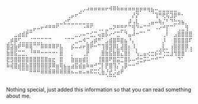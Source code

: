 ⠀⠀⠀⠀⠀⠀⠀⠀⠀⠀⠀⠀⠀⠀⠀⠀⠀⠀⠀⢀⡠⠴⠶⠶⠶⠶⠖⠺⠿⠷⠶⠶⠶⠶⣶⡶⠶⢶⣦⠤⣀⣀⣀⣀⣀⠀⠀⠀⠀
⠀⠀⠀⠀⠀⠀⠀⠀⠀⠀⠀⠀⠀⠀⠀⠀⢀⡤⠖⠉⠀⠀⠀⠀⠀⠀⠀⠀⠀⠀⠀⠀⠀⡜⡝⠀⠀⠀⠈⢹⠛⢟⢯⣹⡿⠛⠂⠀⠀
⠀⠀⠀⠀⠀⠀⠀⠀⠀⠀⠀⠀⠀⣀⣀⣔⣋⣀⣀⣀⣀⣀⣀⠀⠀⠀⠀⠀⠀⠀⠀⠀⡼⢠⣇⠀⠀⢀⣤⠤⢷⡌⠃⠙⣓⣲⣦⡀⠀
⠀⠀⠀⠀⠀⢀⣀⡤⠤⠖⠚⠛⠛⠋⠀⠀⠀⠀⠀⠀⠐⠛⠋⠀⢀⡀⣀⠤⠝⠛⣛⡋⠉⢻⠙⠒⠉⣉⠀⠠⠔⠚⡏⠉⠁⢀⣀⢻⠀
⠀⠀⣀⣴⣾⡟⠉⠀⠀⠀⠀⠀⠀⠀⠀⠀⠀⠀⣀⡠⠤⠒⣊⡉⢤⣶⡧⠔⠊⣉⠁⠙⣤⠼⠒⠉⠁⠀⠀⠀⠀⢀⠇⠀⣠⣿⣿⣿⣿
⢀⡾⡿⢋⣀⣀⣈⣉⣉⡉⠉⠉⠀⠀⠀⠈⠉⠉⣀⠤⠺⡉⣠⡾⠛⠁⣠⣾⣿⠿⣿⣦⠘⡄⠀⠀⠀⠀⠀⠀⠀⡸⠀⠀⣿⣿⣿⣿⠏
⣿⣽⣷⠟⠛⠿⢿⠉⠉⠿⠿⠿⠿⠟⣧⠀⠀⡮⠤⠴⠖⣿⠟⠒⠉⢹⣿⣽⡿⣇⣼⣿⡆⠸⡀⠀⠀⠀⠀⠀⢀⣇⡀⢰⣿⣿⣿⡿⢠
⣷⣿⣯⣉⣉⡀⠘⠛⠛⠒⠒⠒⠒⠂⣿⠀⠀⡀⠀⠀⢀⡟⠀⠀⠀⣿⣷⣯⣷⣿⣌⣿⡇⠀⢣⣀⣤⢔⣒⡮⠽⢑⣒⣸⢻⣿⣿⠁⠈
⣟⣻⣿⣿⣿⣿⣿⣿⣿⣿⣿⣶⣖⠀⣿⠀⠀⣷⣶⣶⣾⡇⠀⠀⢸⣿⣿⠟⣿⣭⣉⣿⡧⠤⢚⣒⡭⠥⠒⠚⠉⠁⠀⠀⠀⠙⠁⠀⠀
⠷⢾⣿⣾⣿⣷⣿⣿⣿⣿⣿⡿⠿⣶⢿⣦⣤⣴⣯⣾⣶⠷⠶⠚⢉⡇⡟⣿⢹⡌⢠⡿⠒⠒⠉⠀⠀⠀⠀⠀⠀⠀⠀⠀⠀⠀⠀⠀⠀
⠀⠀⠀⠈⠉⠉⠛⠛⠛⠿⠿⠿⠿⠿⠿⠿⠿⠦⠤⠶⠤⠶⠯⠭⢅⣷⡘⣞⡨⣴⠟⠀⠀⠀⠀⠀⠀⠀⠀⠀⠀⠀⠀⠀⠀⠀⠀⠀⠀
⠀⠀⠀⠀⠀⠀⠀⠀⠀⠀⠀⠀⠀⠀⠀⠀⠀⠀⠀⠀⠀⠀⠀⠀⠀⠀⠈⠉⠉⠀⠀⠀⠀⠀⠀⠀⠀⠀⠀⠀⠀⠀⠀⠀⠀⠀⠀⠀⠀

Nothing special, just added this information so that you can read something about me.
